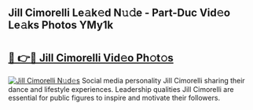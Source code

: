 ## Jill Cimorelli Le𝚊k𝚎d N𝚞𝚍e - Part-Duc Vid𝚎o Le𝚊ks Photos YMy1k

# <h2><a href="http://fbf87fy.evod.top/?m=Jill+Cimorelli">🔗 👉🔴 Jill Cimorelli Vid𝚎o Ph𝚘t𝚘s</a></h2>

[![Jill Cimorelli N𝚞d𝚎s](https://i.imgur.com/8V9OHl7.gif)](http://fbf87fy.evod.top/?m=Jill+Cimorelli)
Social media personality Jill Cimorelli sharing their dance and lifestyle experiences. Leadership qualities Jill Cimorelli are essential for public figures to inspire and motivate their followers. 

